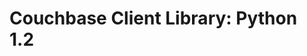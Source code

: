 <a id="couchbase-sdk-python-1-2"></a>

# Couchbase Client Library: Python 1.2

<a id="_getting_started"></a>
